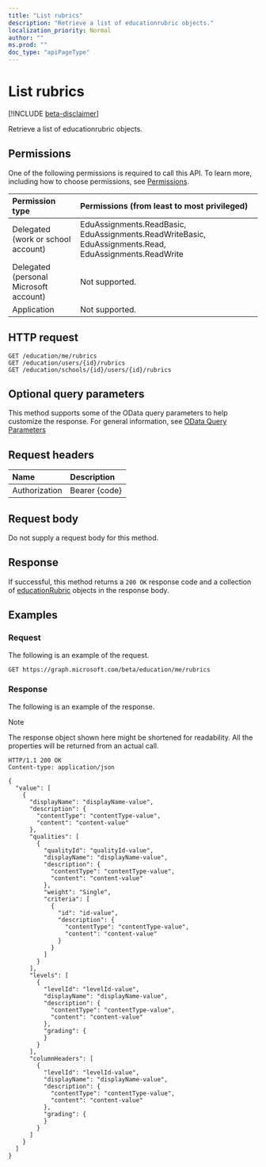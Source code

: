 ```yaml
---
title: "List rubrics"
description: "Retrieve a list of educationrubric objects."
localization_priority: Normal
author: ""
ms.prod: ""
doc_type: "apiPageType"
---
```


# List rubrics

[!INCLUDE [beta-disclaimer](../../includes/beta-disclaimer.md)]

Retrieve a list of educationrubric objects.

## Permissions

One of the following permissions is required to call this API. To learn more, including how to choose permissions, see [Permissions](/graph/permissions-reference).

| Permission type                        | Permissions (from least to most privileged) |
|:---------------------------------------|:--------------------------------------------|
| Delegated (work or school account)     | EduAssignments.ReadBasic, EduAssignments.ReadWriteBasic, EduAssignments.Read, EduAssignments.ReadWrite |
| Delegated (personal Microsoft account) | Not supported. |
| Application                            | Not supported. |

## HTTP request

<!-- { "blockType": "ignored" } -->

```http
GET /education/me/rubrics
GET /education/users/{id}/rubrics
GET /education/schools/{id}/users/{id}/rubrics
```

## Optional query parameters

This method supports some of the OData query parameters to help customize the response. For general information, see [OData Query Parameters](/graph/query-parameters)

## Request headers

| Name      |Description|
|:----------|:----------|
| Authorization | Bearer {code} |

## Request body

Do not supply a request body for this method.

## Response

If successful, this method returns a `200 OK` response code and a collection of [educationRubric](../resources/educationrubric.md) objects in the response body.

## Examples

### Request

The following is an example of the request.
<!-- {
  "blockType": "request",
  "name": "get_rubrics"
}-->

```http
GET https://graph.microsoft.com/beta/education/me/rubrics
```

### Response

The following is an example of the response.

> [!NOTE]
> The response object shown here might be shortened for readability. All the properties will be returned from an actual call.

<!-- {
  "blockType": "response",
  "truncated": true,
  "@odata.type": "microsoft.graph.educationRubric",
  "isCollection": true
} -->

```http
HTTP/1.1 200 OK
Content-type: application/json

{
  "value": [
    {
      "displayName": "displayName-value",
      "description": {
        "contentType": "contentType-value",
        "content": "content-value"
      },
      "qualities": [
        {
          "qualityId": "qualityId-value",
          "displayName": "displayName-value",
          "description": {
            "contentType": "contentType-value",
            "content": "content-value"
          },
          "weight": "Single",
          "criteria": [
            {
              "id": "id-value",
              "description": {
                "contentType": "contentType-value",
                "content": "content-value"
              }
            }
          ]
        }
      ],
      "levels": [
        {
          "levelId": "levelId-value",
          "displayName": "displayName-value",
          "description": {
            "contentType": "contentType-value",
            "content": "content-value"
          },
          "grading": {
          }
        }
      ],
      "columnHeaders": [
        {
          "levelId": "levelId-value",
          "displayName": "displayName-value",
          "description": {
            "contentType": "contentType-value",
            "content": "content-value"
          },
          "grading": {
          }
        }
      ]
    }
  ]
}
```

<!-- uuid: 16cd6b66-4b1a-43a1-adaf-3a886856ed98
2019-02-04 14:57:30 UTC -->
<!-- {
  "type": "#page.annotation",
  "description": "List rubrics",
  "keywords": "",
  "section": "documentation",
  "tocPath": ""
}-->